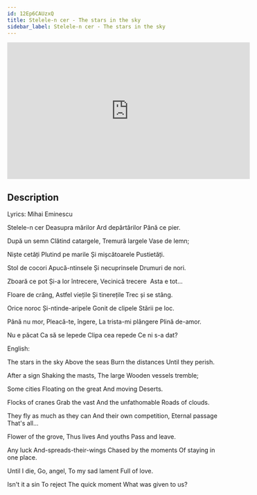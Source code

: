 ```yaml
---
id: 12Ep6CAUzxQ
title: Stelele-n cer - The stars in the sky
sidebar_label: Stelele-n cer - The stars in the sky
---
```


<iframe
  width="560"
  height="315"
  src="https://www.youtube.com/embed/12Ep6CAUzxQ"
  title="YouTube video player"
  frameborder="0"
  allow="accelerometer; autoplay; clipboard-write; encrypted-media; gyroscope; picture-in-picture; web-share"
  referrerpolicy="strict-origin-when-cross-origin"
  allowfullscreen
></iframe>

## Description

Lyrics: Mihai Eminescu

Stelele-n cer
Deasupra mărilor
Ard depărtărilor
       Până ce pier.

După un semn
Clătind catargele,
Tremură largele
       Vase de lemn;

Niște cetăți
Plutind pe marile
Și mișcătoarele
       Pustietăți.

Stol de cocori
Apucă-ntinsele
Și necuprinsele
       Drumuri de nori.

Zboară ce pot
Și-a lor întrecere,
Vecinică trecere ­
       Asta e tot...

Floare de crâng,
Astfel viețile
Și tinerețile
       Trec și se stâng.

Orice noroc
Și-ntinde-aripele
Gonit de clipele
       Stării pe loc.

Până nu mor,
Pleacă-te, îngere,
La trista-mi plângere
       Plină de-amor.

Nu e păcat
Ca să se lepede
Clipa cea repede
       Ce ni s-a dat?

English:

The stars in the sky
Above the seas
Burn the distances
Until they perish.

After a sign
Shaking the masts,
The large
Wooden vessels tremble;

Some cities
Floating on the great
And moving
Deserts.

Flocks of cranes
Grab the vast
And the unfathomable
Roads of clouds.

They fly as much as they can
And their own competition,
Eternal passage
That's all...

Flower of the grove,
Thus lives
And youths
Pass and leave.

Any luck
And-spreads-their-wings
Chased by the moments
Of staying in one place.

Until I die,
Go, angel,
To my sad lament
Full of love.

Isn't it a sin
To reject
The quick moment
What was given to us?
